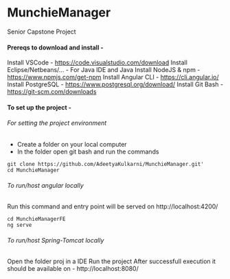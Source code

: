 # MunchieManager
Senior Capstone Project

#### Prereqs to download and install -


Install VSCode - https://code.visualstudio.com/download
Install Eclipse/Netbeans/... - For Java IDE and Java
Install NodeJS & npm - https://www.npmjs.com/get-npm
Install Angular CLI - https://cli.angular.io/
Install PostgreSQL - https://www.postgresql.org/download/
Install Git Bash - https://git-scm.com/downloads


#### To set up the project - 

###### For setting the project environment 
- Create a folder on your local computer
- In the folder open git bash and run the commands
```
git clone https://github.com/AdeetyaKulkarni/MunchieManager.git'
cd MunchieManager
```

###### To run/host angular locally 
Run this command and entry point will be served on http://localhost:4200/
```
cd MunchieManagerFE
ng serve
```

###### To run/host Spring-Tomcat locally
Open the folder proj in a IDE
Run the project
After successfull execution it should be available on - http://localhost:8080/
